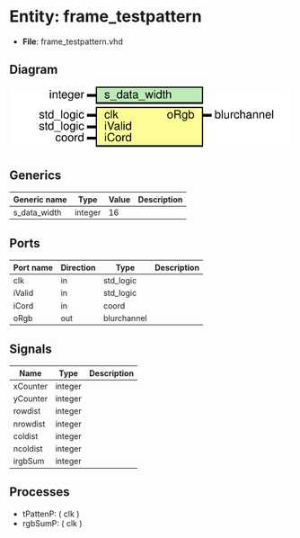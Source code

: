 # Entity: frame_testpattern 

- **File**: frame_testpattern.vhd
## Diagram

![Diagram](frame_testpattern.svg "Diagram")
## Generics

| Generic name | Type    | Value | Description |
| ------------ | ------- | ----- | ----------- |
| s_data_width | integer | 16    |             |
## Ports

| Port name | Direction | Type        | Description |
| --------- | --------- | ----------- | ----------- |
| clk       | in        | std_logic   |             |
| iValid    | in        | std_logic   |             |
| iCord     | in        | coord       |             |
| oRgb      | out       | blurchannel |             |
## Signals

| Name     | Type    | Description |
| -------- | ------- | ----------- |
| xCounter | integer |             |
| yCounter | integer |             |
| rowdist  | integer |             |
| nrowdist | integer |             |
| coldist  | integer |             |
| ncoldist | integer |             |
| irgbSum  | integer |             |
## Processes
- tPattenP: ( clk )
- rgbSumP: ( clk )
